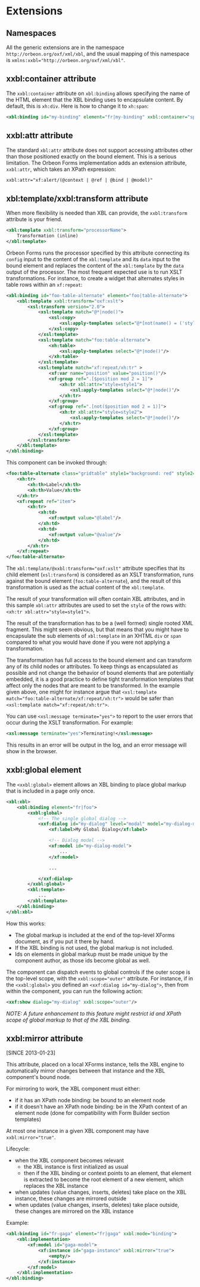 # Extensions

<!-- toc -->

## Namespaces

All the generic extensions are in the namespace `http://orbeon.org/oxf/xml/xbl`, and the usual mapping of this namespace is `xmlns:xxbl="http://orbeon.org/oxf/xml/xbl"`.

## xxbl:container attribute

The `xxbl:container` attribute on `xbl:binding` allows specifying the name of the HTML element that the XBL binding uses to encapsulate content. By default, this is `xh:div`. Here is how to change it to `xh:span`:

```xml
<xbl:binding id="my-binding" element="fr|my-binding" xxbl:container="span">
```

## xxbl:attr attribute

The standard `xbl:attr` attribute does not support accessing attributes other than those positioned exactly on the bound element. This is a serious limitation. The Orbeon Forms implementation adds an extension attribute, `xxbl:attr`,  which takes an XPath expression:

```xml
xxbl:attr="xf:alert/(@context | @ref | @bind | @model)"
```

## xbl:template/xxbl:transform attribute

When more flexibility is needed than XBL can provide, the `xxbl:transform` attribute is your friend.

```xml
<xbl:template xxbl:transform="processorName">
    Transformation (inline)
</xbl:template>
```

Orbeon Forms runs the processor specified by this attribute connecting its `config` input to the content of the `xbl:template` and its `data` input to the bound element and replaces the content of the `xbl:template` by the `data` output of the processor. The most frequent expected use is to run XSLT transformations. For instance, to create a widget that alternates styles in table rows within an `xf:repeat`:

```xml
<xbl:binding id="foo-table-alternate" element="foo|table-alternate">
    <xbl:template xxbl:transform="oxf:xslt">
        <xsl:transform version="2.0">
            <xsl:template match="@*|node()">
                <xsl:copy>
                    <xsl:apply-templates select="@*[not(name() = ('style1', 'style2'))]|node()"/>
                </xsl:copy>
            </xsl:template>
            <xsl:template match="foo:table-alternate">
                <xh:table>
                    <xsl:apply-templates select="@*|node()"/>
                </xh:table>
            </xsl:template>
            <xsl:template match="xf:repeat/xh:tr" >
                <xf:var name="position" value="position()"/>
                <xf:group ref=".[$position mod 2 = 1]">
                    <xh:tr xbl:attr="style=style1">
                        <xsl:apply-templates select="@*|node()"/>
                    </xh:tr>
                </xf:group>
                <xf:group ref=".[not($position mod 2 = 1)]">
                    <xh:tr xbl:attr="style=style2">
                        <xsl:apply-templates select="@*|node()"/>
                    </xh:tr>
                </xf:group>
            </xsl:template>
        </xsl:transform>
    </xbl:template>
</xbl:binding>
```

This component can be invoked through:

```xml
<foo:table-alternate class="gridtable" style1="background: red" style2="background: white">
    <xh:tr>
        <xh:th>Label</xh:th>
        <xh:th>Value</xh:th>
    </xh:tr>
    <xf:repeat ref="item">
        <xh:tr>
            <xh:td>
                <xf:output value="@label"/>
            </xh:td>
            <xh:td>
                <xf:output value="@value"/>
            </xh:td>
        </xh:tr>
    </xf:repeat>
</foo:table-alternate>
```

The `xbl:template/@xxbl:transform="oxf:xslt"` attribute specifies that its child element (`xsl:transform`) is considered as an XSLT transformation, runs against the bound element (`foo:table-alternate`), and the result of this transformation is used as the actual content of the `xbl:template`.

The result of your transformation will often contain XBL attributes, and in this sample `xbl:attr` attributes are used to set the `style` of the rows with: `<xh:tr xbl:attr="style=style1">`.

The result of the transformation has to be a (well formed) single rooted XML fragment. This might seem obvious, but that means that you might have to encapsulate the sub elements of `xbl:template` in an XHTML `div` or  `span` compared to what you would have done if you were not applying a transformation.

The transformation has full access to the bound element and can transform any of its child nodes or attributes. To keep things as encapsulated as possible and not change the behavior of bound elements that are potentially embedded, it is a good practice to define tight transformation templates that affect only the nodes that are meant to be transformed. In the example given above, one might for instance argue that  `<xsl:template match="foo:table-alternate/xf:repeat/xh:tr">` would be safer than `<xsl:template match="xf:repeat/xh:tr">`.

You can use `<xsl:message terminate="yes">` to report to the user errors that occur during the XSLT transformation. For example:

```xml
<xsl:message terminate="yes">Terminating!</xsl:message>
```

This results in an error will be output in the log, and an error message will show in the browser.

## xxbl:global element

The `<xxbl:global>` element allows an XBL binding to place global markup that is included in a page only once.

```xml
<xbl:xbl>
    <xbl:binding element="fr|foo">
        <xxbl:global>
            <!-- The single global dialog -->
            <xxf:dialog id="my-dialog" level="modal" model="my-dialog-model">
                <xf:label>My Global Dialog</xf:label>

                <!-- Dialog model -->
                <xf:model id="my-dialog-model">
                    ...
                </xf:model>

                ...

            </xxf:dialog>
        </xxbl:global>
        <xbl:template>
            ...
        </xbl:template>
    </xbl:binding>
</xbl:xbl>
```

How this works:

* The global markup is included at the end of the top-level XForms document, as if you put it there by hand.
* If the XBL binding is not used, the global markup is not included.
* Ids on elements in global markup must be made unique by the component author, as those ids become global as well.

The component can dispatch events to global controls if the outer scope is the top-level scope, with the `xxbl:scope="outer"` attribute. For instance, if in the `<xxbl:global>` you defined an `<xxf:dialog id="my-dialog">`, then from within the component, you can run the following action:

```xml
<xxf:show dialog="my-dialog" xxbl:scope="outer"/>
```

_NOTE: A future enhancement to this feature might restrict id and XPath scope of global markup to that of the XBL binding._

## xxbl:mirror attribute

[SINCE 2013-01-23]

This attribute, placed on a local XForms instance, tells the XBL engine to automatically mirror changes between that instance and the XBL component's bound node.

For mirroring to work, the XBL component must either:

* if it has an XPath node binding: be bound to an element node
* if it doesn't have an XPath node binding: be in the XPath context of an element node (done for compatibility with Form Builder section templates)

At most one instance in a given XBL component may have `xxbl:mirror="true"`.

Lifecycle:

* when the XBL component becomes relevant
    * the XBL instance is first initialized as usual
    * then if the XBL binding or context points to an element, that element is extracted to become the root element of a new element, which replaces the XBL instance
* when updates (value changes, inserts, deletes) take place on the XBL instance, these changes are mirrored outside
* when updates (value changes, inserts, deletes) take place outside, these changes are mirrored on the XBL instance

Example:

```xml
<xbl:binding id="fr-gaga" element="fr|gaga" xxbl:mode="binding">
    <xbl:implementation>
        <xf:model id="gaga-model">
            <xf:instance id="gaga-instance" xxbl:mirror="true">
                <empty/>
            </xf:instance>
        </xf:model>
    </xbl:implementation>
</xbl:binding>
```
